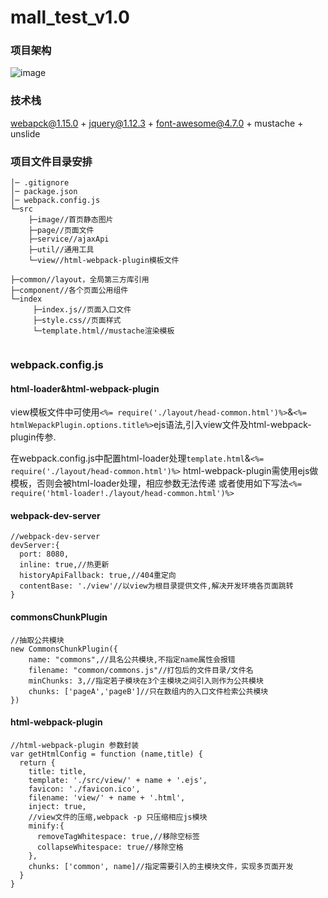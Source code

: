# mall_test_v1.0

### 项目架构

![image](http://oqwtih17f.bkt.clouddn.com/%E6%9E%B6%E6%9E%84.png)

### 技术栈

webapck@1.15.0 + jquery@1.12.3 + font-awesome@4.7.0 + mustache + unslide



### 项目文件目录安排

```
│─ .gitignore
│─ package.json
│─ webpack.config.js
└─src
    ├─image//首页静态图片
    ├─page//页面文件
    ├─service//ajaxApi
    ├─util//通用工具
    └─view//html-webpack-plugin模板文件
```


```
├─common//layout，全局第三方库引用
├─component//各个页面公用组件
└─index
     ├─index.js//页面入口文件
     ├─style.css//页面样式
     └─template.html//mustache渲染模板
        
```

### webpack.config.js


#### html-loader&html-webpack-plugin
view模板文件中可使用`<%= require('./layout/head-common.html')%>`&`<%= htmlWepackPlugin.options.title%>`ejs语法,引入view文件及html-webpack-plugin传参.

在webpack.config.js中配置html-loader处理`template.html`&`<%= require('./layout/head-common.html')%>`
html-webpack-plugin需使用ejs做模板，否则会被html-loader处理，相应参数无法传递
或者使用如下写法`<%= require('html-loader!./layout/head-common.html')%>`


#### webpack-dev-server
```
//webpack-dev-server
devServer:{
  port: 8080,
  inline: true,//热更新
  historyApiFallback: true,//404重定向
  contentBase: './view'//以view为根目录提供文件,解决开发环境各页面跳转
}

```
#### commonsChunkPlugin
```
//抽取公共模块
new CommonsChunkPlugin({
    name: "commons",//具名公共模块,不指定name属性会报错
    filename: "common/commons.js"//打包后的文件目录/文件名
    minChunks: 3,//指定若子模块在3个主模块之间引入则作为公共模块  
    chunks: ['pageA','pageB']//只在数组内的入口文件检索公共模块
})

```

#### html-webpack-plugin

```
//html-webpack-plugin 参数封装
var getHtmlConfig = function (name,title) {
  return {
    title: title,
    template: './src/view/' + name + '.ejs',
    favicon: './favicon.ico',
    filename: 'view/' + name + '.html',
    inject: true,
    //view文件的压缩,webpack -p 只压缩相应js模块
    minify:{
      removeTagWhitespace: true,//移除空标签
      collapseWhitespace: true//移除空格
    },
    chunks: ['common', name]//指定需要引入的主模块文件，实现多页面开发
  }
}
```